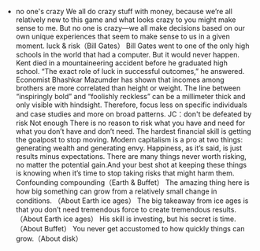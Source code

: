 - no one's crazy
      We all do crazy stuff with money, because we’re all relatively new to this game and what looks crazy to you might make sense to me. But no one is crazy—we all make decisions based on our own unique experiences that seem to make sense to us in a given moment.
  luck & risk（Bill Gates）
      Bill Gates went to one of the only high schools in the world that had a computer.
      But it would never happen. Kent died in a mountaineering accident before he graduated high school.
      “The exact role of luck in successful outcomes,” he answered.
      Economist Bhashkar Mazumder has shown that incomes among brothers are more correlated than height or weight. 
      The line between “inspiringly bold” and “foolishly reckless” can be a millimeter thick and only visible with hindsight.
      Therefore, focus less on specific individuals and case studies and more on broad patterns.
      JC：don't be defeated by risk
  Not enough
      There is no reason to risk what you have and need for what you don’t have and don’t need.
      The hardest financial skill is getting the goalpost to stop moving.
      Modern capitalism is a pro at two things: generating wealth and generating envy. 
      Happiness, as it’s said, is just results minus expectations.
      There are many things never worth risking, no matter the potential gain.And your best shot at keeping these things is knowing when it’s time to stop taking risks that might harm them.
  Confounding compounding（Earth & Buffet）
      The amazing thing here is how big something can grow from a relatively small change in conditions. （About Earth ice ages）
      The big takeaway from ice ages is that you don’t need tremendous force to create tremendous results.（About Earth ice ages）
      His skill is investing, but his secret is time.（About Buffet）
      You never get accustomed to how quickly things can grow.（About disk）